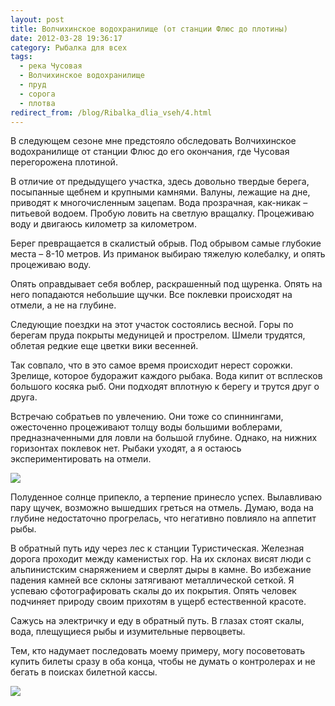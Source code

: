 ```yaml
---
layout: post
title: Волчихинское водохранилище (от станции Флюс до плотины)
date: 2012-03-28 19:36:17
category: Рыбалка для всех
tags:
  - река Чусовая
  - Волчихинское водохранилище
  - пруд
  - сорога
  - плотва
redirect_from: /blog/Ribalka_dlia_vseh/4.html
---
```

В следующем сезоне мне предстояло обследовать Волчихинское водохранилище
от станции Флюс до его окончания, где Чусовая перегорожена плотиной.

В отличие от предыдущего участка, здесь довольно твердые берега,
посыпанные щебнем и крупными камнями. Валуны, лежащие на дне, приводят к
многочисленным зацепам. Вода прозрачная, как-никак – питьевой водоем.
Пробую ловить на светлую вращалку. Процеживаю воду и двигаюсь километр
за километром.

Берег превращается в скалистый обрыв. Под обрывом самые глубокие места –
8-10 метров. Из приманок выбираю тяжелую колебалку, и опять процеживаю
воду.

Опять оправдывает себя воблер, раскрашенный под щуренка. Опять на него
попадаются небольшие щучки. Все поклевки происходят на отмели, а не на
глубине.

Следующие поездки на этот участок состоялись весной. Горы по берегам
пруда покрыты медуницей и прострелом. Шмели трудятся, облетая редкие еще
цветки вики весенней.

Так совпало, что в это самое время происходит нерест сорожки. Зрелище,
которое будоражит каждого рыбака. Вода кипит от всплесков большого
косяка рыб. Они подходят вплотную к берегу и трутся друг о друга.

Встречаю собратьев по увлечению. Они тоже со спиннингами, ожесточенно
процеживают толщу воды большими воблерами, предназначенными для ловли на
большой глубине. Однако, на нижних горизонтах поклевок нет. Рыбаки
уходят, а я остаюсь экспериментировать на отмели.

![](http://fishingguru.ru/uploads/images/00/00/01/2012/03/28/72bbeb.jpg)

Полуденное солнце припекло, а терпение принесло успех. Вылавливаю пару
щучек, возможно вышедших греться на отмель. Думаю, вода на глубине
недостаточно прогрелась, что негативно повлияло на аппетит рыбы.

В обратный путь иду через лес к станции Туристическая. Железная дорога
проходит между каменистых гор. На их склонах висят люди с альпинистским
снаряжением и сверлят дыры в камне. Во избежание падения камней все
склоны затягивают металлической сеткой. Я успеваю сфотографировать скалы
до их покрытия. Опять человек подчиняет природу своим прихотям в ущерб
естественной красоте.

Сажусь на электричку и еду в обратный путь. В глазах стоят скалы, вода,
плещущиеся рыбы и изумительные первоцветы.

Тем, кто надумает последовать моему примеру, могу посоветовать купить
билеты сразу в оба конца, чтобы не думать о контролерах и не бегать в
поисках билетной кассы.

![](http://fishingguru.ru/uploads/images/00/00/01/2012/03/28/ec97e3.jpg)
